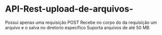 # API-Rest-upload-de-arquivos-
Possui apenas uma requisição POST
Recebe no corpo do da requisição um arquivo e o salva no diretorio especifico
Suporta arquivos de até 50 MB 
